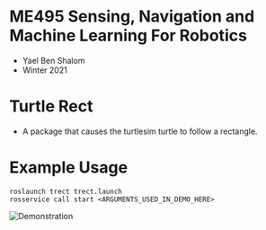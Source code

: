 # ME495 Sensing, Navigation and Machine Learning For Robotics
* Yael Ben Shalom
* Winter 2021


# Turtle Rect
* A package that causes the turtlesim turtle to follow a rectangle.


# Example Usage
```
roslaunch trect trect.launch
rosservice call start <ARGUMENTS_USED_IN_DEMO_HERE>
```
![Demonstration](<PATH_TO_GIF_ANIMATION_OF_ROBOT_COMPLETING_RECTANGLE>)